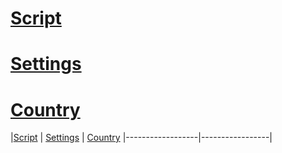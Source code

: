 # [Script](https://github.com/FarhadElahi/CF/blob/main/Info/Script.md)
# [Settings](https://github.com/FarhadElahi/CF/blob/main/Info/Settings.md)
# [Country](https://github.com/FarhadElahi/CF/blob/main/Info/Country.md)




|[Script](https://github.com/FarhadElahi/CF/blob/main/Info/Script.md) | [Settings](https://github.com/FarhadElahi/CF/blob/main/Info/Settings.md) | [Country](https://github.com/FarhadElahi/CF/blob/main/Info/Country.md)
|------------------|-----------------|
